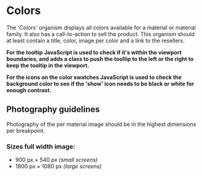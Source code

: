 # Colors

The *'Colors'* organism displays all colors available for a material or material family. It also has a call-to-action to sell the product.
This organism should at least contain a title, color, image per color and a link to the resellers.

**For the tooltip JavaScript  is used to check if it's within the viewport boundaries, and adds a class to push the
tooltip to the left or the right to keep the tooltip in the viewport.**


**For the icons on the color swatches JavaScript  is used to check the background color to see if the 'show' icon needs
to be black or white for enough contrast.**

## Photography guidelines

Photography of the per material image should be in the highest dimensions per breakpoint.

### Sizes full width image:
- 900 px × 540 px *(small screens)*
- 1800 px × 1080 px *(large screens)*
